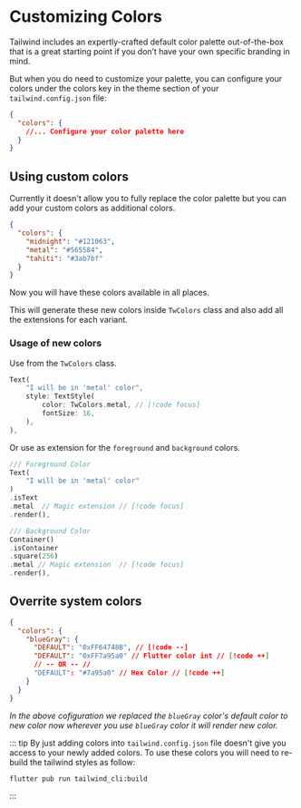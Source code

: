 # Customizing Colors

Tailwind includes an expertly-crafted default color palette out-of-the-box that is a great starting point if you don’t have your own specific branding in mind.

<ColorsTable />

But when you do need to customize your palette, you can configure your colors under the colors key in the theme section of your `tailwind.config.json` file:

```json
{
  "colors": {
    //... Configure your color palette here
  }
}
```

## Using custom colors

Currently it doesn't allow you to fully replace the color palette but you can add your custom colors as additional colors.

```json
{
  "colors": {
    "midnight": "#121063",
    "metal": "#565584",
    "tahiti": "#3ab7bf"
  }
}
```

Now you will have these colors available in all places.

This will generate these new colors inside `TwColors` class and also add all the extensions for each variant.

### Usage of new colors

Use from the `TwColors` class.

```dart
Text(
    "I will be in 'metal' color",
    style: TextStyle(
        color: TwColors.metal, // [!code focus]
        fontSize: 16,
    ),
),
```

Or use as extension for the `foreground` and `background` colors.

```dart
/// Foreground Color
Text(
    "I will be in 'metal' color"
)
.isText
.metal  // Magic extension // [!code focus]
.render(),

/// Background Color
Container()
.isContainer
.square(256)
.metal // Magic extension  // [!code focus]
.render(),
```

## Overrite system colors

```json
{
  "colors": {
    "blueGray": {
      "DEFAULT": "0xFF64748B", // [!code --]
      "DEFAULT": "0xFF7a95a0" // Flutter color int // [!code ++]
      // -- OR -- //
      "DEFAULT": "#7a95a0" // Hex Color // [!code ++]
    }
  }
}
```

_In the above cofiguration we replaced the `blueGray` color's default color to new color now wherever you use `blueGray` color it will render new color._

::: tip
By just adding colors into `tailwind.config.json` file doesn't give you access to your newly added colors. To use these colors you will need to re-build the tailwind styles as follow:

```shell
flutter pub run tailwind_cli:build
```

:::

<script setup>
import ColorsTable from '../../../components/ColorsTable.vue'
</script>
